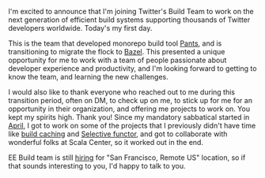 I'm excited to announce that I'm joining Twitter's Build Team to work on the next generation of efficient build systems supporting thousands of Twitter developers worldwide. Today's my first day.

This is the team that developed monorepo build tool [Pants](https://v1.pantsbuild.org/), and is transitioning to migrate the flock to [Bazel](https://bazel.build/). This presented a unique opportunity for me to work with a team of people passionate about developer experience and productivity, and I'm looking forward to getting to know the team, and learning the new challenges.

I would also like to thank everyone who reached out to me during this transition period, often on DM, to check up on me, to stick up for me for an opportunity in their organization, and offering me projects to work on. You kept my spirits high. Thank you! Since my mandatory sabbatical started in [April](http://eed3si9n.com/6years-at-lightbend), I got to work on some of the projects that I previously didn't have time like [build caching](http://eed3si9n.com/cached-compilation-for-sbt) and [Selective functor](http://eed3si9n.com/selective-functor-in-sbt), and got to collaborate with wonderful folks at Scala Center, so it worked out in the end.

EE Build team is still [hiring](https://careers.twitter.com/en/work-for-twitter/202008/3be763f9-9015-4912-9f5d-13a8067c3292/f3560704-245b-4351-9188-3e17b8042e44.html/senior-software-engineer-ee-build-team.html) for "San Francisco, Remote US" location, so if that sounds interesting to you, I'd happy to talk to you.
